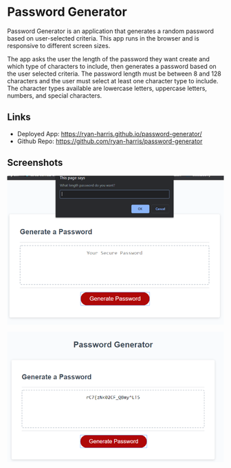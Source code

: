 # Password Generator

Password Generator is an application that generates a random password based on user-selected criteria. This app runs in the browser and is responsive to different screen sizes.

The app asks the user the length of the password they want create and which type of characters to include, then generates a password based on the user selected criteria.  The password length must be between 8 and 128 characters and the user must select at least one character type to include.  The character types available are lowercase letters, uppercase letters, numbers, and special characters.

## Links

* Deployed App: https://ryan-harris.github.io/password-generator/
* Github Repo: https://github.com/ryan-harris/password-generator

## Screenshots

![Screenshot1](images/screenshot1.png)

![Screenshot2](images/screenshot2.png)


